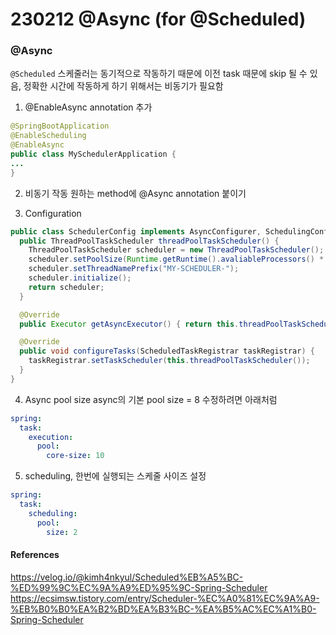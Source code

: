 # 230212 @Async (for @Scheduled)

### @Async

`@Scheduled` 스케줄러는 동기적으로 작동하기 때문에 이전 task 때문에 skip 될 수 있음, 정확한 시간에 작동하게 하기 위해서는 비동기가 필요함

1. @EnableAsync annotation 추가

```java
@SpringBootApplication
@EnableScheduling
@EnableAsync
public class MySchedulerApplication {
...
}
```

2. 비동기 작동 원하는 method에 @Async annotation 붙이기

3. Configuration

```java
public class SchedulerConfig implements AsyncConfigurer, SchedulingConfigurer {
  public ThreadPoolTaskScheduler threadPoolTaskScheduler() {
    ThreadPoolTaskScheduler scheduler = new ThreadPoolTaskScheduler();
    scheduler.setPoolSize(Runtime.getRuntime().avaliableProcessors() * 2); //pool size
    scheduler.setThreadNamePrefix("MY-SCHEDULER-");
    scheduler.initialize();
    return scheduler;
  }

  @Override
  public Executor getAsyncExecutor() { return this.threadPoolTaskScheduler(); }

  @Override
  public void configureTasks(ScheduledTaskRegistrar taskRegistrar) {
    taskRegistrar.setTaskScheduler(this.threadPoolTaskScheduler());
  }
}
```

4. Async pool size
   async의 기본 pool size = 8
   수정하려면 아래처럼

```yml
spring:
  task:
    execution:
      pool:
        core-size: 10
```

5. scheduling, 한번에 실행되는 스케줄 사이즈 설정

```yml
spring:
  task:
    scheduling:
      pool:
        size: 2
```

#### References

https://velog.io/@kimh4nkyul/Scheduled%EB%A5%BC-%ED%99%9C%EC%9A%A9%ED%95%9C-Spring-Scheduler
https://ecsimsw.tistory.com/entry/Scheduler-%EC%A0%81%EC%9A%A9-%EB%B0%B0%EA%B2%BD%EA%B3%BC-%EA%B5%AC%EC%A1%B0-Spring-Scheduler
